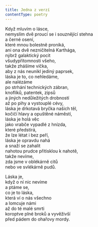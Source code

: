 ```yaml
---
title: Jedna z verzí
contentType: poetry
---
```


<section>

Když mluvím o lásce,  
nemyslím dvě proucí se i souznějící stehna  
a černé osení,  
které mnou bolestně proniká,  
ani ona dvě nezničitelná Karthága,  
nýbrž galaktický pocit  
všudypřítomnosti všeho,  
takže zhášíme víčka,  
aby z nás neunikl jediný paprsek,  
láska je to, co nehledáme,  
ale nalézáme  
po strhání technických zábran,  
knoflíků, patentek, zipsů  
a jiných nedůležitých drobností  
až po pihy a vystouplé cévy,  
láska je drkotavá bryčka našich těl,  
kočičí hlavy a opuštěné náměstí,  
láska je holá věc  
jako vrabče vypadlé z hnízda,  
které předstírá,  
že lze létat i bez peří,  
láska je opravdu nahá  
a snaží se zahalit  
nahotou prudce přitisklou k nahotě,  
takže nevíme,  
zda jsme v oblékárně citů  
nebo ve svlékárně pudů.

</section>

<section>

Láska je,  
když o ní nic nevíme  
a ptáme se,  
co je to láska,  
která ví o nás všechno  
a lomcuje námi  
až do té malé smrti  
koroptve plné broků a vyvěživší  
před pádem do ohařovy mordy.

</section>
